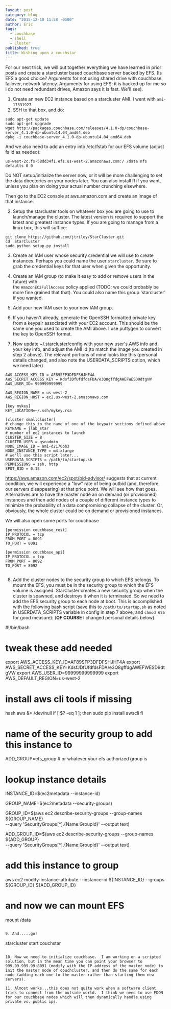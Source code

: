```yaml
---
layout: post
category: blog
date: "2015-12-10 11:58 -0500"
author: Eric
tags: 
  - couchbase
  - shell
  - Cluster
published: true
title: Wishing upon a couchstar
---
```





For our next trick, we will put together everything we have learned in prior posts and create a starcluster based couchbase server backed by EFS.  (Is EFS a good choice?  Arguments for not using shared drive with couchbase: failover, network latency.  Arguments for using EFS: it is backed up for me so I do not need redundant drives, Amazon says it is fast.  We'll see).

1. Create an new EC2 instance based on a starcluster AMI.  I went with `ami-17331927`. 
2. SSH to that box, and do:

```
sudo apt-get update
sudo apt-get upgrade
wget http://packages.couchbase.com/releases/4.1.0-dp/couchbase-server_4.1.0-dp-ubuntu14.04_amd64.deb
dpkg -i couchbase-server_4.1.0-dp-ubuntu14.04_amd64.deb
```
And we also need to add an entry into /etc/fstab for our EFS volume (adjust fs id as needed):

```
us-west-2c.fs-58dd34f1.efs.us-west-2.amazonaws.com:/ /data nfs defaults 0 0
```


Do NOT setup/initialize the server now, or it will be more challenging to set the data directories on your nodes later. You can also install R if you want, unless you plan on doing your actual number crunching elsewhere.

Then go to the EC2 console at aws.amazon.com and create an image of that instance.

2. Setup the starcluster tools on whatever box you are going to use to launch/manage the cluster.  The latest version is required to support the latest and greatest instance types.  If you are going to manage from a linux box, this will suffice:

```
git clone https://github.com/jtriley/StarCluster.git
cd 	StarCluster
sudo python setup.py install
```

3. Create an IAM user whose security credential we will use to create instances.  Perhaps you could name the user `starcluster`.  Be sure to grab the credential keys for that user when given the opportunity.

4. Create an IAM group (to make it easy to add or remove users in the future) with 	
the `AmazonEC2FullAccess` policy applied (TODO: we could probably be more fine grained that that). You could also name this group 'starcluster' if you wanted.

5. Add your new IAM user to your new IAM group.

6. If you haven't already, generate the OpenSSH formatted private key from a keypair associated with your EC2 account.  This should be the same one you used to create the AMI above.  I use puttygen to convert the key to OpenSSH format.

7. Now update ~/.starcluster/config with your new user's AWS info and your key info, and adjust the AMI id (to match the image you created in step 2 above). The relevant portions of mine looks like this (personal details changed, and also note the USERDATA_SCRIPTS option, which we need later)

```
AWS_ACCESS_KEY_ID = AF89SFP3DFDFSHJHF4A
AWS_SECRET_ACCESS_KEY = KdsfJDfUfdfdsFDA/e3Q8gffdgAWEFWESD9dtgVW
AWS_USER_ID= 999999999999

AWS_REGION_NAME = us-west-2
AWS_REGION_HOST = ec2.us-west-2.amazonaws.com

[key mykey]
KEY_LOCATION=~/.ssh/mykey.rsa

[cluster smallcluster]
# change this to the name of one of the keypair sections defined above
KEYNAME = jlab_star
# number of ec2 instances to launch
CLUSTER_SIZE = 8
CLUSTER_USER = gseadmin
NODE_IMAGE_ID = ami-d2170bb3
NODE_INSTANCE_TYPE = m4.xlarge
# we'll use this script later...
USERDATA_SCRIPTS = /path/to/startup.sh 
PERMISSIONS = ssh, http
SPOT_BID = 0.13
```
https://aws.amazon.com/ec2/spot/bid-advisor/ suggests that at current condition, we will experience a "low" rate of being outbid (and, therefore, our servers disappearing) at that price point.  We will see how that goes. Alternatives are to have the master node an on demand (or provisioned) instances and then add nodes of a couple of different instance types to minimize the probability of a data compromising collapse of the cluster.  Or, obviously, the whole cluster could be on demand or provisioned instances.

We will also open some ports for couchbase

```
[permission couchbase_rest]
IP_PROTOCOL = tcp
FROM_PORT = 8091
TO_PORT = 8091

[permission couchbase_api]
IP_PROTOCOL = tcp
FROM_PORT = 8092
TO_PORT = 8092


```

8. Add the cluster nodes to the security group to which EFS belongs.  To mount the EFS, you must be in the security group to which the EFS volume is assigned.  StarCluster creates a new security group when the cluster is spawned, and destroys it when it is terminated.  So we need to add the EFS security group to each node at boot.  This is accomplished with the following bash script (save this to `/path/to/startup.sh` as noted in USERDATA_SCRIPTS variable in config in step 7 above, and `chmod 655` for good measure):  (**OF COURSE**  I changed personal details below).

#!/bin/bash

# tweak these add needed
export AWS_ACCESS_KEY_ID=AF89SFP3DFDFSHJHF4A
export AWS_SECRET_ACCESS_KEY=KdsfJDfUfdfdsFDA/e3Q8gffdgAWEFWESD9dtgVW
export AWS_USER_ID=99999999999999
export AWS_DEFAULT_REGION=us-west-2

# install aws cli tools if missing
hash aws &> /dev/null
if [ $? -eq 1 ]; then
  sudo pip install awscli
fi

# name of the security group to add this instance to
ADD_GROUP=efs_group  # or whatever your efs authorized group is

# lookup instance details
INSTANCE_ID=$(ec2metadata --instance-id)

GROUP_NAME=$(ec2metadata --security-groups)

GROUP_ID=$(aws ec2 describe-security-groups --group-names ${GROUP_NAME} \
           --query 'SecurityGroups[*].{Name:GroupId}' --output text)

ADD_GROUP_ID=$(aws ec2 describe-security-groups --group-names ${ADD_GROUP} \
           --query 'SecurityGroups[*].{Name:GroupId}' --output text)


# add this instance to group
aws ec2 modify-instance-attribute --instance-id ${INSTANCE_ID} --groups ${GROUP_ID} ${ADD_GROUP_ID}


# and now we can mount EFS

mount /data

```

9. And.....go!

```
starcluster start couchstar
```

10. Now we need to initialize couchbase.  I am working on a scripted solution, but in the mean time you can point your browser to 999.99.999.99:8091 (modify with the IP address of the master node) to init the master node of couchcluster, and then do the same for each node (adding each one to the master rather than starting them new servers). 

11. Almost works...this does not quite work when a software client tries to connect from the outside world.  I think we need to use FDQN for our couchbase nodes which will then dynamically handle using private vs. public ips.
